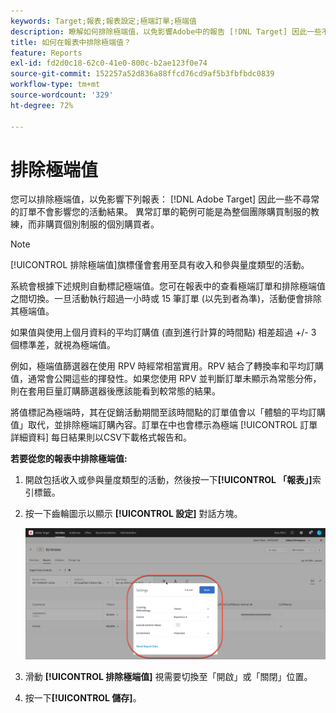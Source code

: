 ```yaml
---
keywords: Target;報表;報表設定;極端訂單;極端值
description: 瞭解如何排除極端值，以免影響Adobe中的報告 [!DNL Target] 因此一些不尋常的訂單不會影響您的活動結果。
title: 如何在報表中排除極端值？
feature: Reports
exl-id: fd2d0c18-62c0-41e0-800c-b2ae123f0e74
source-git-commit: 152257a52d836a88ffcd76cd9af5b3fbfbdc0839
workflow-type: tm+mt
source-wordcount: '329'
ht-degree: 72%

---
```


# 排除極端值

您可以排除極端值，以免影響下列報表： [!DNL Adobe Target] 因此一些不尋常的訂單不會影響您的活動結果。 異常訂單的範例可能是為整個團隊購買制服的教練，而非購買個別制服的個別購買者。

>[!NOTE]
>
>[!UICONTROL 排除極端值]旗標僅會套用至具有收入和參與量度類型的活動。

系統會根據下述規則自動標記極端值。您可在報表中的查看極端訂單和排除極端值之間切換。一旦活動執行超過一小時或 15 筆訂單 (以先到者為準)，活動便會排除其極端值。

如果值與使用上個月資料的平均訂購值 (直到進行計算的時間點) 相差超過 +/- 3 個標準差，就視為極端值。

例如，極端值篩選器在使用 RPV 時經常相當實用。RPV 結合了轉換率和平均訂購值，通常會公開這些的揮發性。如果您使用 RPV 並判斷訂單未顯示為常態分佈，則在套用巨量訂購篩選器後應該能看到較常態的結果。

將值標記為極端時，其在促銷活動期間至該時間點的訂單值會以「體驗的平均訂購值」取代，並排除極端訂購內容。訂單在中也會標示為極端 [!UICONTROL 訂單詳細資料] 每日結果則以CSV下載格式報告和。

**若要從您的報表中排除極端值:**

1. 開啟包括收入或參與量度類型的活動，然後按一下&#x200B;**[!UICONTROL 「報表」]**&#x200B;索引標籤。
1. 按一下齒輪圖示以顯示 **[!UICONTROL 設定]** 對話方塊。

   ![步驟結果](assets/exclude_extreme_values.png)

1. 滑動 **[!UICONTROL 排除極端值]** 視需要切換至「開啟」或「關閉」位置。
1. 按一下&#x200B;**[!UICONTROL 儲存]**。
